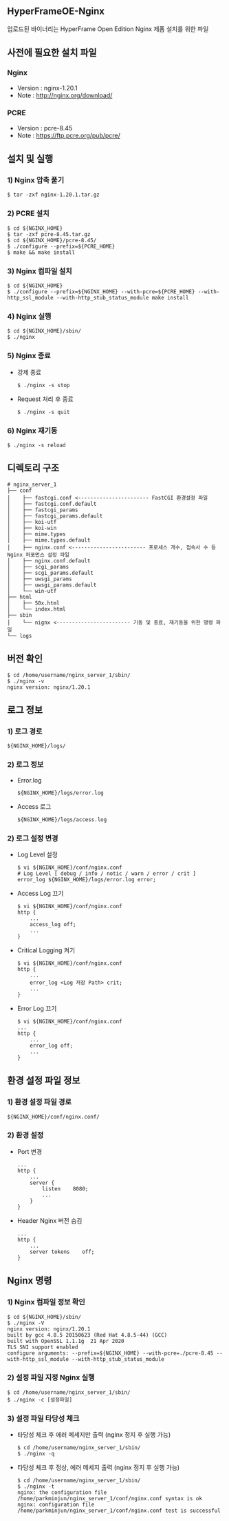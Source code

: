 ## HyperFrameOE-Nginx
업로드된 바이너리는 HyperFrame Open Edition Nginx 제품 설치를 위한 파일  

## 사전에 필요한 설치 파일

### Nginx
* Version : nginx-1.20.1  
* Note : http://nginx.org/download/
   
### PCRE
* Version : pcre-8.45
* Note : https://ftp.pcre.org/pub/pcre/

## 설치 및 실행

### 1) Nginx 압축 풀기

    $ tar -zxf nginx-1.20.1.tar.gz

### 2) PCRE 설치

    $ cd ${NGINX_HOME}
    $ tar -zxf pcre-8.45.tar.gz
    $ cd ${NGINX_HOME}/pcre-8.45/
    $ ./configure --prefix=${PCRE_HOME}
    $ make && make install

### 3) Nginx 컴파일 설치

    $ cd ${NGINX_HOME}
    $ ./configure --prefix=${NGINX_HOME} --with-pcre=${PCRE_HOME} --with-http_ssl_module --with-http_stub_status_module make install

### 4) Nginx 실행

    $ cd ${NGINX_HOME}/sbin/
    $ ./nginx

### 5) Nginx 종료

* 강제 종료

      $ ./nginx -s stop      

* Request 처리 후 종료
      
      $ ./nginx -s quit      

### 6) Nginx 재기동

    $ ./nginx -s reload

## 디렉토리 구조

    # nginx_server_1
    ├── conf
    │    ├── fastcgi.conf <----------------------- FastCGI 환경설정 파일
    │    ├── fastcgi.conf.default
    │    ├── fastcgi_params
    │    ├── fastcgi_params.default
    │    ├── koi-utf
    │    ├── koi-win
    │    ├── mime.types
    │    ├── mime.types.default
    │    ├── nginx.conf <------------------------ 프로세스 개수, 접속사 수 등 Nginx 퍼포먼스 설정 파일
    │    ├── nginx.conf.default
    │    ├── scgi_params
    │    ├── scgi_params.default
    │    ├── uwsgi_params
    │    ├── uwsgi_params.default
    │    └── win-utf
    ├── html
    │    ├── 50x.html
    │    └── index.html
    ├── sbin
    │    └── nignx <------------------------ 기동 및 종료, 재기동을 위한 명령 파일
    └── logs
      
## 버전 확인

    $ cd /home/username/nginx_server_1/sbin/
    $ ./nginx -v
    nginx version: nginx/1.20.1

## 로그 정보

### 1) 로그 경로

    ${NGINX_HOME}/logs/
    
### 2) 로그 정보

* Error.log

      ${NGINX_HOME}/logs/error.log
  
* Access 로그

      ${NGINX_HOME}/logs/access.log

### 2) 로그 설정 변경

* Log Level 설정

      $ vi ${NGINX_HOME}/conf/nginx.conf
      # Log Level [ debug / info / notic / warn / error / crit ]
      error_log ${NGINX_HOME}/logs/error.log error;
      
* Access Log 끄기

      $ vi ${NGINX_HOME}/conf/nginx.conf
      http {
          ...
          access_log off;
          ...
      }
      
* Critical Logging 켜기

      $ vi ${NGINX_HOME}/conf/nginx.conf
      http {
          ...
          error_log <Log 저장 Path> crit;
          ...
      }
            
* Error Log 끄기

      $ vi ${NGINX_HOME}/conf/nginx.conf
      ...
      http {
          ...
          error_log off;
          ...
      }
      
## 환경 설정 파일 정보

### 1) 환경 설정 파일 경로

    ${NGINX_HOME}/conf/nginx.conf/
    
### 2) 환경 설정
    
* Port 변경 
      
      ...
      http {
          ...
          server {
              listen    8080;
              ...
          }
      }
      
* Header Nginx 버전 숨김 
      
      ...
      http {
          ...
          server tokens    off;
      }
      
## Nginx 명령

### 1) Nginx 컴파일 정보 확인

    $ cd ${NGINX_HOME}/sbin/
    $ ./nginx -V
    nginx version: nginx/1.20.1
    built by gcc 4.8.5 20150623 (Red Hat 4.8.5-44) (GCC)
    built with OpenSSL 1.1.1g  21 Apr 2020
    TLS SNI support enabled
    configure arguments: --prefix=${NGINX_HOME} --with-pcre=./pcre-8.45 --with-http_ssl_module --with-http_stub_status_module

### 2) 설정 파일 지정 Nginx 실행

    $ cd /home/username/nginx_server_1/sbin/
    $ ./nginx -c [설정파일]                              
   
   
### 3) 설정 파일 타당성 체크

* 타당성 체크 후 에러 메세지만 출력 (nginx 정지 후 실행 가능)

      $ cd /home/username/nginx_server_1/sbin/
      $ ./nginx -q                                           

* 타당성 체크 후 정상, 에러 메세지 출력 (nginx 정지 후 실행 가능)

      $ cd /home/username/nginx_server_1/sbin/
      $ ./nginx -t
      nginx: the configuration file /home/parkminjun/nginx_server_1/conf/nginx.conf syntax is ok
      nginx: configuration file /home/parkminjun/nginx_server_1/conf/nginx.conf test is successful
